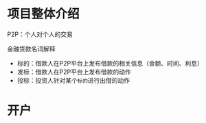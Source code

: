 # 项目整体介绍

P2P：个人对个人的交易

金融贷款名词解释
- 标的：借款人在P2P平台上发布借款的相关信息（金额、时间、利息）
- 发标：借款人在P2P平台上发布借款的动作
- 投标：投资人针对某个`标的`进行出借的动作

# 开户
